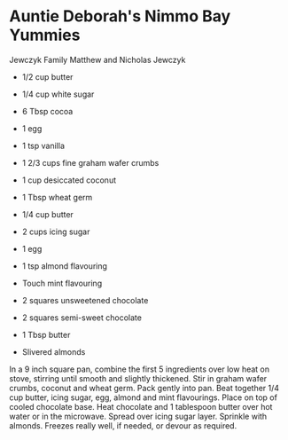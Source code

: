 # Auntie Deborah's Nimmo Bay Yummies

Jewczyk Family
Matthew and Nicholas Jewczyk

- 1/2 cup butter
- 1/4 cup white sugar
- 6 Tbsp cocoa
- 1 egg
- 1 tsp vanilla
- 1 2/3 cups fine graham wafer crumbs
- 1 cup desiccated coconut
- 1 Tbsp wheat germ
- 1/4 cup butter

- 2 cups icing sugar
- 1 egg
- 1 tsp almond flavouring
- Touch mint flavouring
- 2 squares unsweetened chocolate
- 2 squares semi-sweet chocolate
- 1 Tbsp butter
- Slivered almonds

In a 9 inch square pan, combine the first 5 ingredients over low heat on stove, stirring until smooth and slightly thickened. Stir in graham wafer crumbs, coconut and wheat germ. Pack gently into pan. Beat together 1/4 cup butter, icing sugar, egg, almond and mint flavourings. Place on top of cooled chocolate base. Heat chocolate and 1 tablespoon butter over hot water or in the microwave. Spread over icing sugar layer.  Sprinkle with almonds. Freezes really well, if needed, or devour as required.
